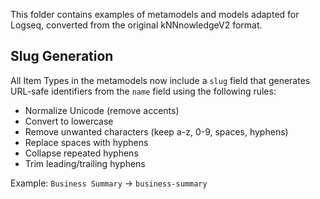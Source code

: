 This folder contains examples of metamodels and models adapted for Logseq, converted from the original kNNnowledgeV2 format.

## Slug Generation

All Item Types in the metamodels now include a `slug` field that generates URL-safe identifiers from the `name` field using the following rules:
- Normalize Unicode (remove accents)
- Convert to lowercase
- Remove unwanted characters (keep a-z, 0-9, spaces, hyphens)
- Replace spaces with hyphens
- Collapse repeated hyphens
- Trim leading/trailing hyphens

Example: `Business Summary` → `business-summary`
